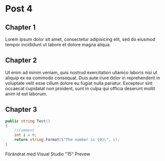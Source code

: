 # Post 4
## Chapter 1
Lorem ipsum dolor sit amet, consectetur adipisicing elit, sed do eiusmod tempor incididunt ut labore
et dolore magna aliqua.

## Chapter 2
Ut enim ad minim veniam, quis nostrud exercitation ullamco laboris nisi ut
aliquip ex ea commodo consequat. Duis aute irure dolor in reprehenderit in voluptate velit esse
cillum dolore eu fugiat nulla pariatur. Excepteur sint occaecat cupidatat non proident, sunt in
culpa qui officia deserunt mollit anim id est laborum.

## Chapter 3
```cs
public string Test()
{
    //Comment
    int i = 0;
    return string.Format(\"The number is {0}\", i);
}
```
Förändrat med Visual Studio "15" Prevew
